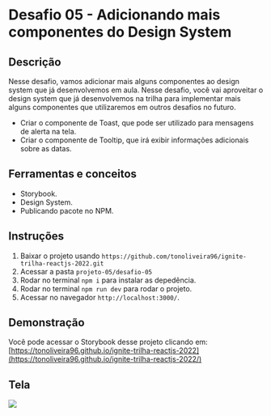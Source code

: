 # Desafio 05 - Adicionando mais componentes do Design System

## Descrição
Nesse desafio, vamos adicionar mais alguns componentes ao design system que já desenvolvemos em aula.
Nesse desafio, você vai aproveitar o design system que já desenvolvemos na trilha para implementar mais alguns componentes que utilizaremos em outros desafios no futuro.

- Criar o componente de Toast, que pode ser utilizado para mensagens de alerta na tela.
- Criar o componente de Tooltip, que irá exibir informações adicionais sobre as datas.

## Ferramentas e conceitos
- Storybook.
- Design System.
- Publicando pacote no NPM.

## Instruções
1. Baixar o projeto usando `https://github.com/tonoliveira96/ignite-trilha-reactjs-2022.git`
2. Acessar a pasta `projeto-05/desafio-05`
2. Rodar no terminal `npm i` para instalar as depedência.
4. Rodar no terminal `npm run dev` para rodar o projeto.
5. Acessar no navegador `http://localhost:3000/`.

## Demonstração
Você pode acessar o Storybook desse projeto clicando em: [https://tonoliveira96.github.io/ignite-trilha-reactjs-2022](https://tonoliveira96.github.io/ignite-trilha-reactjs-2022/)
## Tela
![](./assets/)